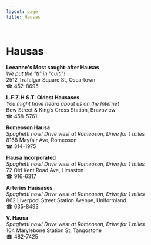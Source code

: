 ```yaml
---
layout: page 
title: Hausas

---
```



# Hausas


 **Leeanne's Most sought-after Hausas**  
_We put the "ti" in "culti"!_  
2512 Trafalgar Square St, Oscartown  
☎ 452-8695

**L.F.Z.H.S.T. Oldest Hausases**  
_You might have heard about us on the Internet_  
Bow Street & King’s Cross Station, Bravoview  
☎ 458-5761

**Romeoson Hausa**  
_Spaghetti now! 
Drive west at Romeoson, Drive for 1 miles_  
8168 Mayfair Ave, Romeoson  
☎ 314-1975

**Hausa Incorporated**  
_Spaghetti now! 
Drive west at Romeoson, Drive for 1 miles_  
72 Old Kent Road Ave, Limaston  
☎ 916-6317

**Arteries Hausases**  
_Spaghetti now! 
Drive west at Romeoson, Drive for 1 miles_  
862 Liverpool Street Station Avenue, Uniformland  
☎ 635-8493

**V. Hausa**  
_Spaghetti now! 
Drive west at Romeoson, Drive for 1 miles_  
104 Marylebone Station St, Tangostone  
☎ 482-7425

